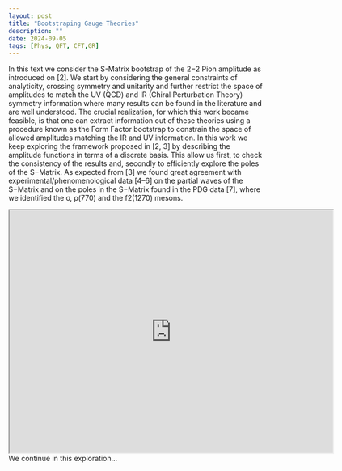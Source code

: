 ```yaml
---
layout: post
title: "Bootstraping Gauge Theories"
description: ""
date: 2024-09-05
tags: [Phys, QFT, CFT,GR]
---
```






In this text we consider the S-Matrix bootstrap of the 2−2 Pion amplitude as introduced on
[2]. We start by considering the general constraints of analyticity, crossing symmetry and unitarity
and further restrict the space of amplitudes to match the UV (QCD) and IR (Chiral Perturbation
Theory) symmetry information where many results can be found in the literature and are well
understood. The crucial realization, for which this work became feasible, is that one can extract
information out of these theories using a procedure known as the Form Factor bootstrap to constrain
the space of allowed amplitudes matching the IR and UV information. <!--more-->
In this work we keep exploring the framework proposed in [2, 3] by describing the amplitude
functions in terms of a discrete basis. This allow us first, to check the consistency of the results
and, secondly to efficiently explore the poles of the S−Matrix. As expected from [3] we found great
agreement with experimental/phenomenological data [4–6] on the partial waves of the S−Matrix
and on the poles in the S−Matrix found in the PDG data [7], where we identified the σ, ρ(770) and
the f2(1270) mesons.

<div style="margin:0 auto;text-align:center">

<iframe src="https://drive.google.com/file/d/1J3qjvXpl5OC3C-W3B1X2QXxklDQD--ys/preview" width="640" height="480" allow="autoplay"></iframe>
</div>
We continue in this exploration...
